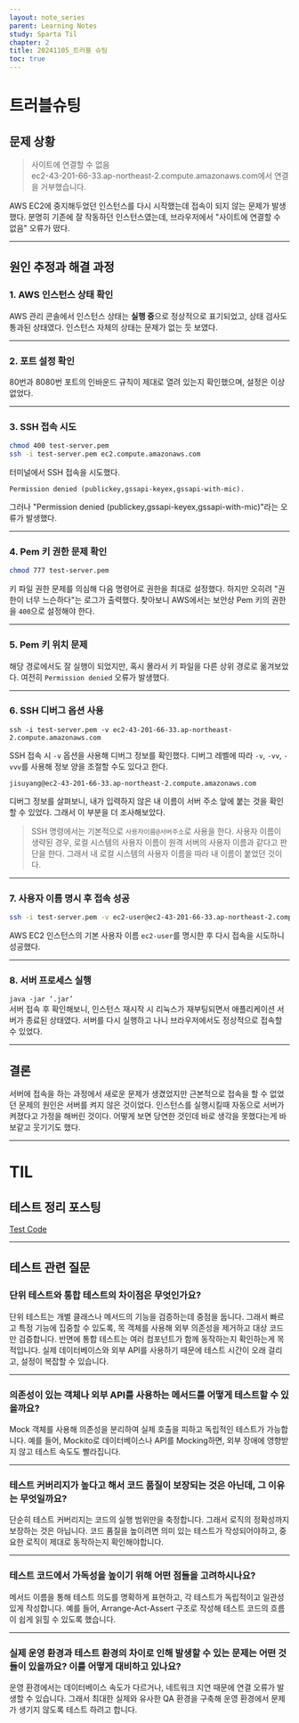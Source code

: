 ```yaml
---
layout: note_series
parent: Learning Notes
study: Sparta Til
chapter: 2
title: 20241105_트러블 슈팅
toc: true
---
```


# 트러블슈팅
## 문제 상황
> 사이트에 연결할 수 없음  
> ec2-43-201-66-33.ap-northeast-2.compute.amazonaws.com에서 연결을 거부했습니다.

AWS EC2에 중지해두었던 인스턴스를 다시 시작했는데 접속이 되지 않는 문제가 발생했다. 
분명히 기존에 잘 작동하던 인스턴스였는데, 브라우저에서 "사이트에 연결할 수 없음" 오류가 떴다.

---

## 원인 추정과 해결 과정
### 1. AWS 인스턴스 상태 확인
AWS 관리 콘솔에서 인스턴스 상태는 **실행 중**으로 정상적으로 표기되었고, 상태 검사도 통과된 상태였다. 
인스턴스 자체의 상태는 문제가 없는 듯 보였다.

---

### 2. 포트 설정 확인
80번과 8080번 포트의 인바운드 규칙이 제대로 열려 있는지 확인했으며, 설정은 이상 없었다.

---

### 3. SSH 접속 시도
```bash
chmod 400 test-server.pem
ssh -i test-server.pem ec2.compute.amazonaws.com
```
터미널에서 SSH 접속을 시도했다.  

```
Permission denied (publickey,gssapi-keyex,gssapi-with-mic).
```
그러나 "Permission denied (publickey,gssapi-keyex,gssapi-with-mic)"라는 오류가 발생했다.

---

### 4. Pem 키 권한 문제 확인
```bash
chmod 777 test-server.pem
```

키 파일 권한 문제를 의심해 다음 명령어로 권한을 최대로 설정했다.
하지만 오히려 "권한이 너무 느슨하다"는 로그가 출력했다. 
찾아보니 AWS에서는 보안상 Pem 키의 권한을 `400`으로 설정해야 한다.

---

### 5. Pem 키 위치 문제
해당 경로에서도 잘 실행이 되었지만, 혹시 몰라서 키 파일을 다른 상위 경로로 옮겨보았다.
여전히 `Permission denied` 오류가 발생했다.

---

### 6. SSH 디버그 옵션 사용
```
ssh -i test-server.pem -v ec2-43-201-66-33.ap-northeast-2.compute.amazonaws.com
```
SSH 접속 시 `-v` 옵션을 사용해 디버그 정보를 확인했다.
디버그 레벨에 따라 `-v`, `-vv`, `-vvv`를 사용해 정보 양을 조절할 수도 있다고 한다.

`jisuyang@ec2-43-201-66-33.ap-northeast-2.compute.amazonaws.com`

디버그 정보를 살펴보니, 내가 입력하지 않은 내 이름이 서버 주소 앞에 붙는 것을 확인할 수 있었다. 그래서 이 부분을 더 조사해보았다.  

> SSH 명령에서는 기본적으로 `사용자이름@서버주소`로 사용을 한다.
> 사용자 이름이 생략된 경우, 로컬 시스템의 사용자 이름이 원격 서버의 사용자 이름과 같다고 판단을 한다.
> 그래서 내 로컬 시스템의 사용자 이름을 따라 내 이름이 붙었던 것이다.

---

### 7. 사용자 이름 명시 후 접속 성공
```bash
ssh -i test-server.pem -v ec2-user@ec2-43-201-66-33.ap-northeast-2.compute.amazonaws.com
```
AWS EC2 인스턴스의 기본 사용자 이름 `ec2-user`를 명시한 후 다시 접속을 시도하니 성공했다.

---

### 8. 서버 프로세스 실행
`java -jar ‘.jar’`  
서버 접속 후 확인해보니, 인스턴스 재시작 시 리눅스가 재부팅되면서 애플리케이션 서버가 종료된 상태였다.
서버를 다시 실행하고 나니 브라우저에서도 정상적으로 접속할 수 있었다.

---

## 결론
서버에 접속을 하는 과정에서 새로운 문제가 생겼었지만 근본적으로 접속을 할 수 없었던 문제의 원인은 서버를 켜지 않은 것이었다.
인스턴스를 실행시킬때 자동으로 서버가 켜졌다고 가정을 해버린 것이다.
어떻게 보면 당연한 것인데 바로 생각을 못했다는게 바보같고 웃기기도 했다.

---

# TIL
## 테스트 정리 포스팅
[Test Code](https://jisulog.com/docs/archive/learning-notes/til/java/test-code.html)

---

## 테스트 관련 질문
### 단위 테스트와 통합 테스트의 차이점은 무엇인가요?
단위 테스트는 개별 클래스나 메서드의 기능을 검증하는데 중점을 둡니다. 
그래서 빠르고 특정 기능에 집중할 수 있도록, 목 객체를 사용해 외부 의존성을 제거하고 대상 코드만 검증합니다.
반면에 통합 테스트는 여러 컴포넌트가 함께 동작하는지 확인하는게 목적입니다.
실제 데이터베이스와 외부 API를 사용하기 때문에 테스트 시간이 오래 걸리고, 설정이 복잡할 수 있습니다.

---

### 의존성이 있는 객체나 외부 API를 사용하는 메서드를 어떻게 테스트할 수 있을까요?
Mock 객체를 사용해 의존성을 분리하여 실제 호출을 피하고 독립적인 테스트가 가능합니다.
예를 들어, Mockito로 데이터베이스나 API를 Mocking하면, 외부 장애에 영향받지 않고 테스트 속도도 빨라집니다.

---

### 테스트 커버리지가 높다고 해서 코드 품질이 보장되는 것은 아닌데, 그 이유는 무엇일까요?
단순히 테스트 커버리지는 코드의 실행 범위만을 축정합니다. 그래서 로직의 정확성까지 보장하는 것은 아닙니다.
코드 품질을 높이려면 의미 있는 테스트가 작성되어야하고, 중요한 로직이 제대로 동작하는지 확인해야합니다.

---

### 테스트 코드에서 가독성을 높이기 위해 어떤 점들을 고려하시나요?
메서드 이름을 통해 테스트 의도를 명확하게 표현하고, 각 테스트가 독립적이고 일관성 있게 작성합니다.
예를 들어, Arrange-Act-Assert 구조로 작성해 테스트 코드의 흐름이 쉽게 읽힐 수 있도록 했습니다.

---

### 실제 운영 환경과 테스트 환경의 차이로 인해 발생할 수 있는 문제는 어떤 것들이 있을까요? 이를 어떻게 대비하고 있나요?
운영 환경에서는 데이터베이스 속도가 다르거나, 네트워크 지연 때문에 연결 오류가 발생할 수 있습니다. 
그래서 최대한 실제와 유사한 QA 환경을 구축해 운영 환경에서 문제가 생기지 않도록 테스트 하려고 합니다.